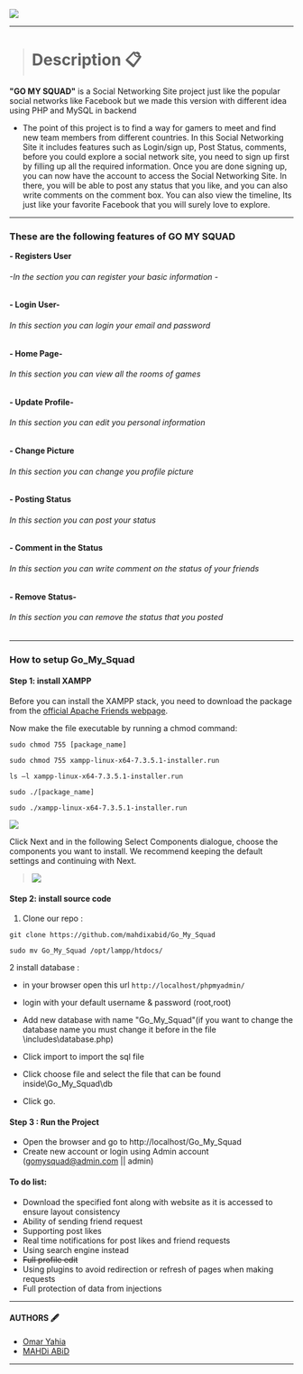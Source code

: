 [![](https://i.ibb.co/4S40dvw/GO-MY-SQUAD.png)](https://i.ibb.co/4S40dvw/GO-MY-SQUAD.png)

------------



> # Description 📋 

**"GO MY SQUAD"** is a Social Networking Site project just like the popular social networks like Facebook but we made this version with different idea using PHP and MySQL in backend
- The point of this project is to find a way for gamers to meet and find new team members from different countries.
In this Social Networking Site it includes features such as Login/sign up, Post Status, comments, before you could explore a social network site, you need to sign up first by filling up all the required information.
Once you are done signing up, you can now have the account to access the Social Networking Site.
In there, you will be able to post any status that you like, and you can also write comments on the comment box.
You can also view the timeline, Its just like your favorite Facebook that you will surely love to explore.

------------


### These are the following features of GO MY SQUAD
**- Registers User**
###### -In the section you can register your basic information -
**- Login User-**
###### In this section you can login your email and password
**- Home Page-**
###### In this section you can view all the rooms of games
**- Update Profile-**
###### In this section you can edit you personal information
**- Change Picture**
###### In this section you can change you profile picture
**- Posting Status**
###### In this section you can post your status
**- Comment in the Status**
###### In this section you can write comment on the status of your friends
**- Remove Status-**
###### In this section you can remove the status that you posted

------------


### How to setup Go_My_Squad
#### Step 1: install XAMPP
<p>Before you can install the XAMPP stack, you need to download the package from the <a href="https://www.apachefriends.org/index.html" target="_blank" rel="noreferrer noopener">official Apache Friends webpage</a>.</p>
 Now make the file executable by running a chmod command:
 
 `sudo chmod 755 [package_name]`
 
 `sudo chmod 755 xampp-linux-x64-7.3.5.1-installer.run`
 
 `ls –l xampp-linux-x64-7.3.5.1-installer.run`
 
 `sudo ./[package_name]`
 
 `sudo ./xampp-linux-x64-7.3.5.1-installer.run`

[![](https://phoenixnap.com/kb/wp-content/uploads/2021/04/download-xampp.png)](https://phoenixnap.com/kb/wp-content/uploads/2021/04/download-xampp.png)

Click Next and in the following Select Components dialogue, choose the components you want to install. We recommend keeping the default settings and continuing with Next.
> [![](https://phoenixnap.com/kb/wp-content/uploads/2021/04/manager-xampp-servers.png)](https://phoenixnap.com/kb/wp-content/uploads/2021/04/manager-xampp-servers.png)

#### Step 2: install source code
1. Clone our repo :

`git clone https://github.com/mahdixabid/Go_My_Squad`

`sudo mv Go_My_Squad /opt/lampp/htdocs/`

2  install database :
 - in your browser open this url  `http://localhost/phpmyadmin/`

- login with your default username & password (root,root)

- Add new database with name "Go_My_Squad"(if you want to change the database name you must change it before in the file \includes\database.php)

- Click import to import the sql file
- Click choose file and select the file that can be found inside\Go_My_Squad\db

- Click go.

#### Step 3 : Run the Project
- Open the browser and go to http://localhost/Go_My_Squad
- Create new account or login using Admin account (gomysquad@admin.com || admin)

#### To do list:

- Download the specified font along with website as it is accessed to ensure layout consistency
- Ability of sending friend request
- Supporting post likes
- Real time notifications for post likes and friend requests
- Using search engine instead
- ~~Full profile edit~~
- Using plugins to avoid redirection or refresh of pages when making requests
- Full protection of data from injections
------------
#### AUTHORS 🖋
- <a href="https://www.github.com/omaryahia4" title="Omar Yahia">Omar Yahia</a>
- <a href="https://www.github.com/mahdixabid" title="MAHDi ABiD">MAHDi ABiD</a>
------------
